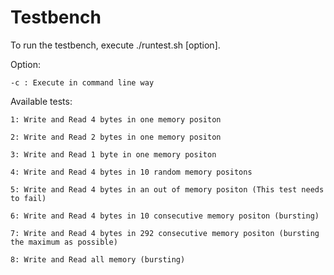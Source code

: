 # Testbench

To run the testbench, execute ./runtest.sh [option].

Option:

    -c : Execute in command line way

Available tests:

    1: Write and Read 4 bytes in one memory positon
    
    2: Write and Read 2 bytes in one memory positon
    
    3: Write and Read 1 byte in one memory positon
    
    4: Write and Read 4 bytes in 10 random memory positons
    
    5: Write and Read 4 bytes in an out of memory positon (This test needs to fail)
    
    6: Write and Read 4 bytes in 10 consecutive memory positon (bursting)

    7: Write and Read 4 bytes in 292 consecutive memory positon (bursting the maximum as possible) 
    
    8: Write and Read all memory (bursting)
